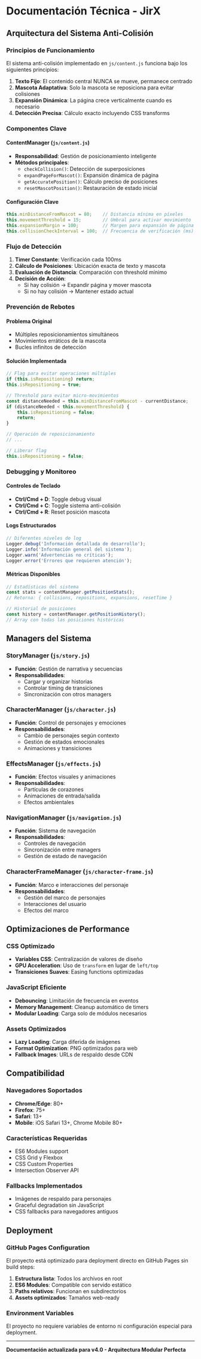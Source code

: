 # Documentación Técnica - JirX

## Arquitectura del Sistema Anti-Colisión

### Principios de Funcionamiento

El sistema anti-colisión implementado en `js/content.js` funciona bajo los siguientes principios:

1. **Texto Fijo**: El contenido central NUNCA se mueve, permanece centrado
2. **Mascota Adaptativa**: Solo la mascota se reposiciona para evitar colisiones
3. **Expansión Dinámica**: La página crece verticalmente cuando es necesario
4. **Detección Precisa**: Cálculo exacto incluyendo CSS transforms

### Componentes Clave

#### ContentManager (`js/content.js`)
- **Responsabilidad**: Gestión de posicionamiento inteligente
- **Métodos principales**:
  - `checkCollision()`: Detección de superposiciones
  - `expandPageForMascot()`: Expansión dinámica de página
  - `getAccuratePosition()`: Cálculo preciso de posiciones
  - `resetMascotPosition()`: Restauración de estado inicial

#### Configuración Clave
```javascript
this.minDistanceFromMascot = 80;    // Distancia mínima en píxeles
this.movementThreshold = 15;        // Umbral para activar movimiento
this.expansionMargin = 100;         // Margen para expansión de página
this.collisionCheckInterval = 100;  // Frecuencia de verificación (ms)
```

### Flujo de Detección

1. **Timer Constante**: Verificación cada 100ms
2. **Cálculo de Posiciones**: Ubicación exacta de texto y mascota
3. **Evaluación de Distancia**: Comparación con threshold mínimo
4. **Decisión de Acción**:
   - Si hay colisión → Expandir página y mover mascota
   - Si no hay colisión → Mantener estado actual

### Prevención de Rebotes

#### Problema Original
- Múltiples reposicionamientos simultáneos
- Movimientos erráticos de la mascota
- Bucles infinitos de detección

#### Solución Implementada
```javascript
// Flag para evitar operaciones múltiples
if (this.isRepositioning) return;
this.isRepositioning = true;

// Threshold para evitar micro-movimientos
const distanceNeeded = this.minDistanceFromMascot - currentDistance;
if (distanceNeeded < this.movementThreshold) {
    this.isRepositioning = false;
    return;
}

// Operación de reposicionamiento
// ...

// Liberar flag
this.isRepositioning = false;
```

### Debugging y Monitoreo

#### Controles de Teclado
- **Ctrl/Cmd + D**: Toggle debug visual
- **Ctrl/Cmd + C**: Toggle sistema anti-colisión
- **Ctrl/Cmd + R**: Reset posición mascota

#### Logs Estructurados
```javascript
// Diferentes niveles de log
Logger.debug('Información detallada de desarrollo');
Logger.info('Información general del sistema');
Logger.warn('Advertencias no críticas');
Logger.error('Errores que requieren atención');
```

#### Métricas Disponibles
```javascript
// Estadísticas del sistema
const stats = contentManager.getPositionStats();
// Retorna: { collisions, repositions, expansions, resetTime }

// Historial de posiciones
const history = contentManager.getPositionHistory();
// Array con todas las posiciones históricas
```

## Managers del Sistema

### StoryManager (`js/story.js`)
- **Función**: Gestión de narrativa y secuencias
- **Responsabilidades**: 
  - Cargar y organizar historias
  - Controlar timing de transiciones
  - Sincronización con otros managers

### CharacterManager (`js/character.js`)
- **Función**: Control de personajes y emociones
- **Responsabilidades**:
  - Cambio de personajes según contexto
  - Gestión de estados emocionales
  - Animaciones y transiciones

### EffectsManager (`js/effects.js`)
- **Función**: Efectos visuales y animaciones
- **Responsabilidades**:
  - Partículas de corazones
  - Animaciones de entrada/salida
  - Efectos ambientales

### NavigationManager (`js/navigation.js`)
- **Función**: Sistema de navegación
- **Responsabilidades**:
  - Controles de navegación
  - Sincronización entre managers
  - Gestión de estado de navegación

### CharacterFrameManager (`js/character-frame.js`)
- **Función**: Marco e interacciones del personaje
- **Responsabilidades**:
  - Gestión del marco de personajes
  - Interacciones del usuario
  - Efectos del marco

## Optimizaciones de Performance

### CSS Optimizado
- **Variables CSS**: Centralización de valores de diseño
- **GPU Acceleration**: Uso de `transform` en lugar de `left/top`
- **Transiciones Suaves**: Easing functions optimizadas

### JavaScript Eficiente
- **Debouncing**: Limitación de frecuencia en eventos
- **Memory Management**: Cleanup automático de timers
- **Modular Loading**: Carga solo de módulos necesarios

### Assets Optimizados
- **Lazy Loading**: Carga diferida de imágenes
- **Format Optimization**: PNG optimizados para web
- **Fallback Images**: URLs de respaldo desde CDN

## Compatibilidad

### Navegadores Soportados
- **Chrome/Edge**: 80+
- **Firefox**: 75+
- **Safari**: 13+
- **Mobile**: iOS Safari 13+, Chrome Mobile 80+

### Características Requeridas
- ES6 Modules support
- CSS Grid y Flexbox
- CSS Custom Properties
- Intersection Observer API

### Fallbacks Implementados
- Imágenes de respaldo para personajes
- Graceful degradation sin JavaScript
- CSS fallbacks para navegadores antiguos

## Deployment

### GitHub Pages Configuration
El proyecto está optimizado para deployment directo en GitHub Pages sin build steps:

1. **Estructura lista**: Todos los archivos en root
2. **ES6 Modules**: Compatible con servido estático
3. **Paths relativos**: Funcionan en subdirectorios
4. **Assets optimizados**: Tamaños web-ready

### Environment Variables
El proyecto no requiere variables de entorno ni configuración especial para deployment.

---

**Documentación actualizada para v4.0 - Arquitectura Modular Perfecta**
